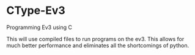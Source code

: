 # CType-Ev3
Programming Ev3 using C

This will use compiled files to run programs on the ev3. This allows for much better performance and eliminates all the shortcomings of python.
